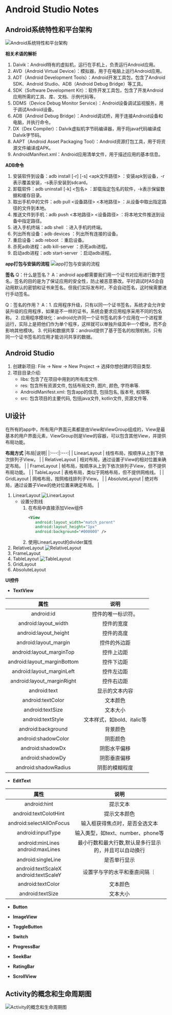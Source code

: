 # Android Studio Notes

## Android系统特性和平台架构
![Android系统特性和平台架构](/Android-Notes/plugins.png)

**相关术语的解析**
1. Daivik：Android特有的虚拟机，运行在手机上，负责运行Android应用。
2. AVD（Android Virtual Device）：模拟器，用于在电脑上运行Android应用。
3. ADT（Android Development Tools）：Android开发工具包，包含了Android SDK、Android Studio、ADB（Android Debug Bridge）等工具。
4. SDK（Software Development Kit）：软件开发工具包，包含了开发Android应用所需的工具、库、文档、示例代码等。
5. DDMS（Device Debug Monitor Service）：Android设备调试监视服务，用于调试Android设备。
6. ADB（Android Debug Bridge）：Android调试桥，用于连接Android设备和电脑，并执行命令。
7. DX（Dex Compiler）：Dalvik虚拟机字节码编译器，用于将java代码编译成Dalvik字节码。
8. AAPT（Android Asset Packaging Tool）：Android资源打包工具，用于将资源文件编译成APK。
9. AndroidManifext.xml：Android应用清单文件，用于描述应用的基本信息。

**ADB命令**
1. 安装软件到设备：adb install [-r] [-s] <apk文件路径> ：安装apk到设备，-r表示覆盖安装，-s表示安装到sdcard。
2. 卸载软件：adb uninstall [-k] <包名> ：卸载指定包名的软件，-k表示保留数据和缓存目录。
3. 取出手机中的文件：adb pull <设备路径> <本地路径> ：从设备中取出指定路径的文件到本地。
4. 推送文件到手机：adb push <本地路径> <设备路径> ：将本地文件推送到设备中指定路径。
5. 进入手机终端：adb shell ：进入手机的终端。
6. 列出所有设备：adb devices ：列出所有连接的设备。
7. 重启设备：adb reboot ：重启设备。
8. 杀死adb进程：adb kill-server ：杀死adb进程。
9. 启动adb进程：adb start-server ：启动adb进程。

**app打包与安装的流程**
![app打包与安装的流程](Android-Notes/5918079.jpg)

**签名**
Q：什么是签名？
A：android app都需要我们用一个证书对应用进行数字签名，签名的目的是为了保证应用的安全性，防止被恶意篡改。平时调试时AS会自动用默认的密钥和证书来签名，但我们实际发布时，不会自动签名，这时候需要进行手动签名。

Q：签名的作用？
A：1. 应用程序升级，只有以同一个证书签名，系统才会允许安装升级的应用程序，如果是不一样的证书，系统会要求应用程序采用不同的包名称。
2. 应用程序模块化：android允许同一个证书签名的多个应用在一个进程里运行，实际上是把他们作为单个程序，这样就可以单独升级其中一个模块，而不会影响其他模块。
3. 代码和数据共享：android提供了基于签名的权限机制，只有同一个证书签名的应用才能访问共享的数据。

## Android Studio
1. 创建新项目: File -> New -> New Project -> 选择你想创建的项目类型.
2. 项目目录介绍: 
   - libs: 包含了在项目中用到的所有库文件.
   - res: 包含所有资源文件, 包括布局文件, 图片, 颜色, 字符串等.
   - AndroidManifest.xml: 包含app的信息, 包括包名, 版本号, 权限等.
   - src: 包含项目的主要代码, 包括java文件, kotlin文件, 资源文件等.

## UI设计
在所有的app中，所有用户界面元素都是由View和ViewGroup组成的，View是最基本的用户界面元素，ViewGroup则是View的容器，可以包含其他View，并提供布局功能。

**布局方式**
|布局|说明|
|:---:|:---:|
| LinearLayout | 线性布局，按顺序从上到下依次排列子View。 |
| RelativeLayout | 相对布局，通过设置子View的相对位置来确定布局。 |
| FrameLayout | 帧布局，按顺序从上到下依次排列子View，但不提供布局功能。 |
| TableLayout | 表格布局，类似于网格布局，但不提供网格线。 |
| GridLayout | 网格布局，按网格线排列子View。 |
| AbsoluteLayout | 绝对布局，通过设置子View的绝对位置来确定布局。 |


1. LinearLayout
![LinearLayout](Android-Notes/15116314.jpg)
   - 设置分割线
     1. 在布局中直接添加View组件
         ```xml
         <View  
            android:layout_width="match_parent"  
            android:layout_height="1px"  
            android:background="#000000" />  
        ```
      2. 使用LinearLayout的divider属性
1. RelativeLayout
![RelativeLayout](Android-Notes/797932661-1.png)
2. FrameLayout
3. TableLayout
![TableLayout](Android-Notes/60974640.jpg)
4. GridLayout
5. AbsoluteLayout

**UI控件**
- **TextView**

|属性|说明|
|:---:|:---:|
| android:id | 控件的唯一标识符。 |
| android:layout_width | 控件的宽度 |
| android:layout_height | 控件的高度 |
| android:layout_margin | 控件的外边距 |
| android:layout_marginTop | 控件上边距 |
| android:layout_marginBottom | 控件下边距 |
| android:layout_marginLeft | 控件左边距 |
| android:layout_marginRight | 控件右边距 |
| android:text | 显示的文本内容 |
| android:textColor | 文本颜色 |
| android:textSize | 文本大小 |
| android:textStyle | 文本样式，如bold、italic等 |
| android:background | 背景颜色 |
| android:shadowColor | 阴影颜色 |
| android:shadowDx | 阴影水平偏移 |
| android:shadowDy | 阴影垂直偏移 |
| android:shadowRadius | 阴影的模糊程度 |
- **EditText**

|属性|说明|
|:---:|:---:|
| android:hint | 提示文本 |
| android:textColotHint | 提示文本颜色 |
| android:selectAllOnFocus | 输入框获得焦点时，是否全选文本 |
| android:inputType | 输入类型，如text、number、phone等 |
| android:minLines<br>android:maxLines | 最小行数和最大行数,默认是多行显示的，并且可以自动换行 |
| android:singleLine | 是否单行显示 |
| android:textScaleX<br>android:textScaleY | 设置字与字的水平和垂直间隔 ｜
| android:textColor | 文本颜色 |
| android:textSize | 文本大小 |
- **Button**

- **ImageView**

- **ToggleButton**

- **Switch**

- **ProgressBar**

- **SeekBar**

- **RatingBar**

- **ScrollView**

## Activity的概念和生命周期图
![Activity的概念和生命周期图](Android-Notes/Activity.png)